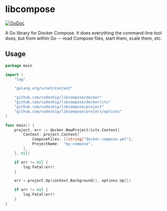# libcompose

[![GoDoc](https://godoc.org/github.com/docker/libcompose?status.png)](https://godoc.org/github.com/docker/libcompose)

A Go library for Docker Compose. It does everything the command-line tool does, but from within Go -- read Compose files, start them, scale them, etc.

## Usage

```go
package main

import (
	"log"

	"golang.org/x/net/context"

	"github.com/codeship/libcompose/docker"
	"github.com/codeship/libcompose/docker/ctx"
	"github.com/codeship/libcompose/project"
	"github.com/codeship/libcompose/project/options"
)

func main() {
	project, err := docker.NewProject(&ctx.Context{
		Context: project.Context{
			ComposeFiles: []string{"docker-compose.yml"},
			ProjectName:  "my-compose",
		},
	}, nil)

	if err != nil {
		log.Fatal(err)
	}

	err = project.Up(context.Background(), options.Up{})

	if err != nil {
		log.Fatal(err)
	}
}
```
